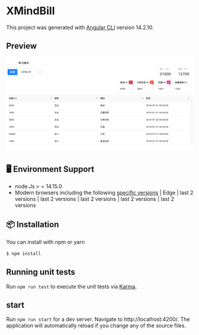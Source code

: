 # XMindBill

This project was generated with [Angular CLI](https://github.com/angular/angular-cli) version 14.2.10.

## Preview
![Alt text](image.png)

## 🖥 Environment Support
* node.Js > = 14.15.0
* Modern browsers including the following [specific versions](https://angular.io/guide/browser-support)
| Edge | last 2 versions | last 2 versions | last 2 versions | last 2 versions | last 2 versions

## 📦 Installation
You can install with npm or yarn

```bash
$ npm install
```

## Running unit tests

Run `npm run test` to execute the unit tests via [Karma](https://karma-runner.github.io).

## start

Run `npm run start` for a dev server. Navigate to http://localhost:4200/. The application will automatically reload if you change any of the source files.




